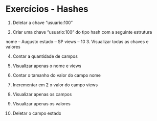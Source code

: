 # Exercícios - Hashes

1. Deletar a chave “usuario:100”

2. Criar uma chave “usuario:100” do tipo hash com a seguinte estrutura

nome – Augusto
estado – SP
views – 10
3. Visualizar todas as chaves e valores

4. Contar a quantidade de campos

5. Visualizar apenas o nome e views

6. Contar o tamanho do valor do campo nome

7. Incrementar em 2 o valor do campo views

8. Visualizar apenas os campos

9. Visualizar apenas os valores

10. Deletar o campo estado
